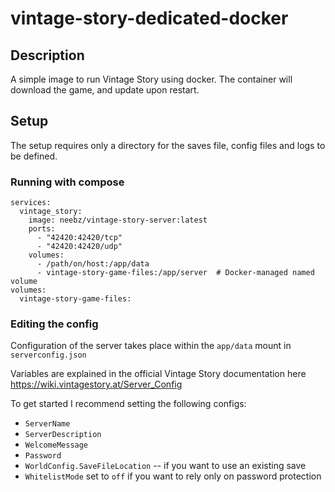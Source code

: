 # vintage-story-dedicated-docker

## Description
A simple image to run Vintage Story using docker. The container will download the game, and update upon restart.

## Setup
The setup requires only a directory for the saves file, config files and logs to be defined.

### Running with compose
```
services:
  vintage_story:
    image: neebz/vintage-story-server:latest
    ports:
      - "42420:42420/tcp"
      - "42420:42420/udp"
    volumes:
      - /path/on/host:/app/data
      - vintage-story-game-files:/app/server  # Docker-managed named volume
volumes:
  vintage-story-game-files:
```

### Editing the config
Configuration of the server takes place within the `app/data` mount in `serverconfig.json`

Variables are explained in the official Vintage Story documentation here https://wiki.vintagestory.at/Server_Config

To get started I recommend setting the following configs:
* `ServerName`
* `ServerDescription`
* `WelcomeMessage`
* `Password`
* `WorldConfig.SaveFileLocation` -- if you want to use an existing save
* `WhitelistMode` set to `off` if you want to rely only on password protection
